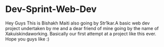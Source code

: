 # Dev-Sprint-Web-Dev
Hey Guys This is Bishakh Maiti also going by Str1kar.A basic web dev project undertaken by me and a dear friend of mine going by the name of Xakuiskindaworking.
Basically our first attempt at a project like this ever.
Hope you guys like :)
